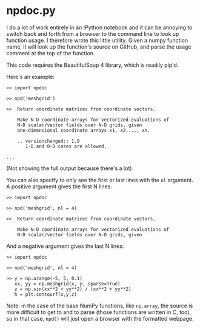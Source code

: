 # npdoc.py

I do a lot of work entirely in an IPython notebook and it can be annoying to switch back and forth from a browser to the command line to look up function usage.  I therefore wrote this little utility.  Given a numpy function name, it will look up the function's source on GitHub, and parse the usage comment at the top of the function.

This code requires the BeautifulSoup 4 library, which is readily pip'd.

Here's an example:

```
>> import npdoc

>> npd('meshgrid')

>>  Return coordinate matrices from coordinate vectors.

    Make N-D coordinate arrays for vectorized evaluations of
    N-D scalar/vector fields over N-D grids, given
    one-dimensional coordinate arrays x1, x2,..., xn.

    .. versionchanged:: 1.9
       1-D and 0-D cases are allowed.

...
```
(Not showing the full output because there's a lot)

You can also specify to only see the first or last lines with the ```nl``` argument.  A positive argument gives the first N lines:
```
>> import npdoc

>> npd('meshgrid', nl = 4)

>>  Return coordinate matrices from coordinate vectors.

    Make N-D coordinate arrays for vectorized evaluations of
    N-D scalar/vector fields over N-D grids, given
```

And a negative argument gives the last N lines:
```
>> import npdoc

>> npd('meshgrid', nl = 4)

>> y = np.arange(-5, 5, 0.1)
   xx, yy = np.meshgrid(x, y, sparse=True)
   z = np.sin(xx**2 + yy**2) / (xx**2 + yy**2)
   h = plt.contourf(x,y,z)
```

Note:  in the case of the base NumPy functions, like ```np.array```, the source is more difficult to get to and to parse (those functions are written in C, too), so in that case, ```npd()``` will just open a browser with the formatted webpage.
